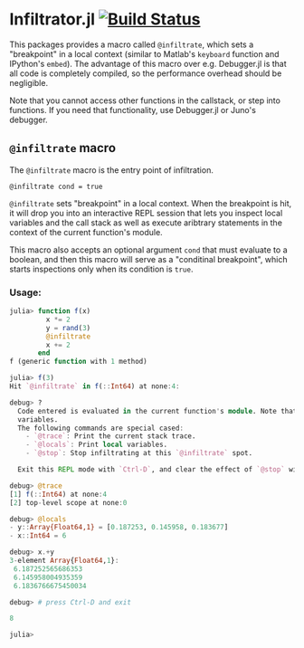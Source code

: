 # Infiltrator.jl [![Build Status](https://travis-ci.org/JuliaDebug/Infiltrator.jl.svg?branch=master)](https://travis-ci.org/JuliaDebug/Infiltrator.jl)

This packages provides a macro called `@infiltrate`, which sets a "breakpoint" in a local context
(similar to Matlab's `keyboard` function and IPython's `embed`). The advantage of this macro over e.g. Debugger.jl is that
all code is completely compiled, so the performance overhead should be negligible.

Note that you cannot access other functions in the callstack, or step into functions. If you need that
functionality, use Debugger.jl or Juno's debugger.

## `@infiltrate` macro

The `@infiltrate` macro is the entry point of infiltration.

<!-- extracted from the @infiltrate doc -->

    @infiltrate cond = true

`@infiltrate` sets "breakpoint" in a local context.
When the breakpoint is hit, it will drop you into an interactive REPL session that lets you
inspect local variables and the call stack as well as execute aribtrary statements in the
context of the current function's module.

This macro also accepts an optional argument `cond` that must evaluate to a boolean,
and then this macro will serve as a "conditinal breakpoint",
which starts inspections only when its condition is `true`.

### Usage:
```julia
julia> function f(x)
         x *= 2
         y = rand(3)
         @infiltrate
         x += 2
       end
f (generic function with 1 method)

julia> f(3)
Hit `@infiltrate` in f(::Int64) at none:4:

debug> ?
  Code entered is evaluated in the current function's module. Note that you cannot change local
  variables.
  The following commands are special cased:
    - `@trace`: Print the current stack trace.
    - `@locals`: Print local variables.
    - `@stop`: Stop infiltrating at this `@infiltrate` spot.

  Exit this REPL mode with `Ctrl-D`, and clear the effect of `@stop` with `Infiltrator.clear_stop()`.

debug> @trace
[1] f(::Int64) at none:4
[2] top-level scope at none:0

debug> @locals
- y::Array{Float64,1} = [0.187253, 0.145958, 0.183677]
- x::Int64 = 6

debug> x.+y
3-element Array{Float64,1}:
 6.187252565686353
 6.145958004935359
 6.1836766675450034

debug> # press Ctrl-D and exit

8

julia>
```

